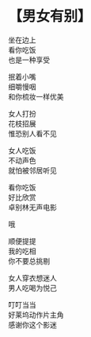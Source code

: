 # 【男女有别】

坐在边上  
看你吃饭  
也是一种享受
 
抿着小嘴  
细嚼慢咽  
和你梳妆一样优美
 
女人打扮  
花枝招展  
惟恐别人看不见
 
女人吃饭  
不动声色  
就怕被邻居听见
 
看你吃饭  
好比欣赏  
卓别林无声电影
 
哦 
 
顺便提提   
我的吃相   
你不要总挑剔
 
女人穿衣想迷人  
男人吃喝为悦己
 
叮叮当当   
好莱坞动作片主角   
感谢你这个影迷

